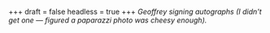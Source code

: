
+++
draft = false
headless = true
+++
_Geoffrey signing autographs (I didn't get one &mdash; figured a paparazzi photo was cheesy enough)._
